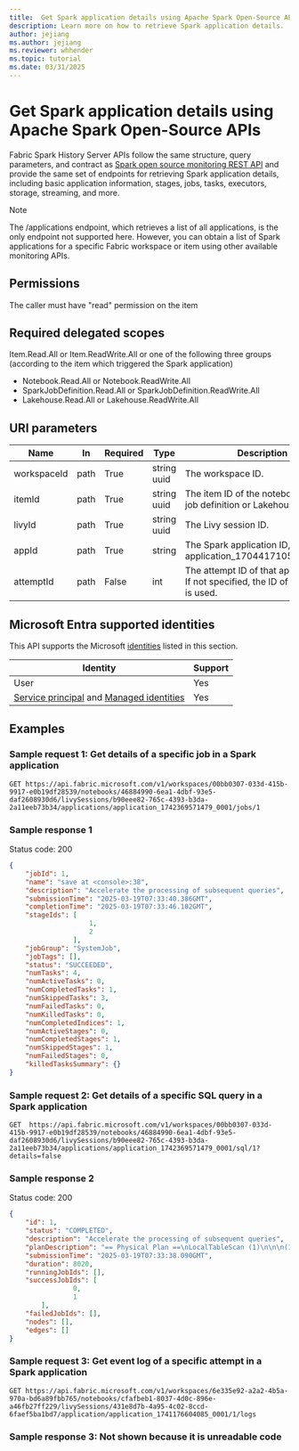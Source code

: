 ```yaml
---
title:  Get Spark application details using Apache Spark Open-Source APIs.
description: Learn more on how to retrieve Spark application details.
author: jejiang
ms.author: jejiang
ms.reviewer: whhender
ms.topic: tutorial
ms.date: 03/31/2025
---
```


# Get Spark application details using Apache Spark Open-Source APIs

Fabric Spark History Server APIs follow the same structure, query parameters, and contract as [Spark open source monitoring REST API](https://spark.apache.org/docs/3.5.1/monitoring.html#rest-api) and provide the same set of endpoints for retrieving Spark application details, including basic application information, stages, jobs, tasks, executors, storage, streaming, and more.

> [!NOTE]
>
> The /applications endpoint, which retrieves a list of all applications, is the only endpoint not supported here. However, you can obtain a list of Spark applications for a specific Fabric workspace or item using other available monitoring APIs.

## Permissions

The caller must have "read" permission on the item

## Required delegated scopes

Item.Read.All or Item.ReadWrite.All or one of the following three groups (according to the item which triggered the Spark application)

- Notebook.Read.All or Notebook.ReadWrite.All
- SparkJobDefinition.Read.All or SparkJobDefinition.ReadWrite.All
- Lakehouse.Read.All or Lakehouse.ReadWrite.All

## URI parameters

| Name | In | Required | Type | Description |
| --- | --- | --- | --- | --- |
| workspaceId | path | True | string uuid | The workspace ID. |
| itemId | path | True | string uuid | The item ID of the notebook or Spark job definition or Lakehouse. |
| livyId | path | True | string uuid | The Livy session ID. |
| appId | path | True | string | The Spark application ID, like application_1704417105000_0001. |
| attemptId | path | False | int | The attempt ID of that application ID. If not specified, the ID of last attempt is used. |

## Microsoft Entra supported identities

This API supports the Microsoft [identities](/rest/api/fabric/articles/identity-support) listed in this section.

| Identity | Support |
| --- | --- |
| User | Yes |
| [Service principal](/entra/identity-platform/app-objects-and-service-principals#service-principal-object) and [Managed identities](/entra/identity/managed-identities-azure-resources/overview) | Yes |

## Examples

### Sample request 1: Get details of a specific job in a Spark application

```
GET https://api.fabric.microsoft.com/v1/workspaces/00bb0307-033d-415b-9917-e0b19df28539/notebooks/46884990-6ea1-4dbf-93e5-daf2608930d6/livySessions/b90eee82-765c-4393-b3da-2a11eeb73b34/applications/application_1742369571479_0001/jobs/1 
```

### Sample response 1

Status code: 200

```JSON
{ 
    "jobId": 1, 
    "name": "save at <console>:38", 
    "description": "Accelerate the processing of subsequent queries", 
    "submissionTime": "2025-03-19T07:33:40.386GMT", 
    "completionTime": "2025-03-19T07:33:46.102GMT", 
    "stageIds": [ 
                    1, 
                    2 
                ], 
    "jobGroup": "SystemJob", 
    "jobTags": [], 
    "status": "SUCCEEDED", 
    "numTasks": 4, 
    "numActiveTasks": 0, 
    "numCompletedTasks": 1, 
    "numSkippedTasks": 3, 
    "numFailedTasks": 0, 
    "numKilledTasks": 0, 
    "numCompletedIndices": 1, 
    "numActiveStages": 0, 
    "numCompletedStages": 1, 
    "numSkippedStages": 1, 
    "numFailedStages": 0, 
    "killedTasksSummary": {} 
} 
```

### Sample request 2: Get details of a specific SQL query in a Spark application

```
GET  https://api.fabric.microsoft.com/v1/workspaces/00bb0307-033d-415b-9917-e0b19df28539/notebooks/46884990-6ea1-4dbf-93e5-daf2608930d6/livySessions/b90eee82-765c-4393-b3da-2a11eeb73b34/applications/application_1742369571479_0001/sql/1?details=false 
```

### Sample response 2

Status code: 200

```JSON
{ 
    "id": 1, 
    "status": "COMPLETED", 
    "description": "Accelerate the processing of subsequent queries", 
    "planDescription": "== Physical Plan ==\nLocalTableScan (1)\n\n\n(1) LocalTableScan\nOutput [2]: [CommonName#7, ScientificName#8]\nArguments: [CommonName#7, ScientificName#8]\n\n", 
    "submissionTime": "2025-03-19T07:33:38.090GMT", 
    "duration": 8020, 
    "runningJobIds": [], 
    "successJobIds": [ 
                0, 
                1 
        ], 
    "failedJobIds": [], 
    "nodes": [], 
    "edges": [] 
} 
```

### Sample request 3: Get event log of a specific attempt in a Spark application

```
GET https://api.fabric.microsoft.com/v1/workspaces/6e335e92-a2a2-4b5a-970a-bd6a89fbb765/notebooks/cfafbeb1-8037-4d0c-896e-a46fb27ff229/livySessions/431e8d7b-4a95-4c02-8ccd-6faef5ba1bd7/application/application_1741176604085_0001/1/logs  
```

### Sample response 3: Not shown because it is unreadable code

